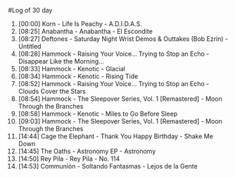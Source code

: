 #Log of 30 day

1. [00:00] Korn - Life Is Peachy - A.D.I.D.A.S.
1. [08:25] Anabantha - Anabantha - El Escondite
1. [08:27] Deftones - Saturday Night Wrist Demos & Outtakes (Bob Ezrin) - Untitled
1. [08:28] Hammock - Raising Your Voice... Trying to Stop an Echo - Disappear Like the Morning…
1. [08:33] Hammock - Kenotic - Glacial
1. [08:34] Hammock - Kenotic - Rising Tide
1. [08:52] Hammock - Raising Your Voice... Trying to Stop an Echo - Clouds Cover the Stars
1. [08:54] Hammock - The Sleepover Series, Vol. 1 [Remastered] - Moon Through the Branches
1. [08:58] Hammock - Kenotic - Miles to Go Before Sleep
1. [09:03] Hammock - The Sleepover Series, Vol. 1 [Remastered] - Moon Through the Branches
1. [14:44] Cage the Elephant - Thank You Happy Birthday - Shake Me Down
1. [14:45] The Oaths - Astronomy EP - Astronomy
1. [14:50] Rey Pila - Rey Pila - No. 114
1. [14:53] Communión - Soltando Fantasmas - Lejos de la Gente
